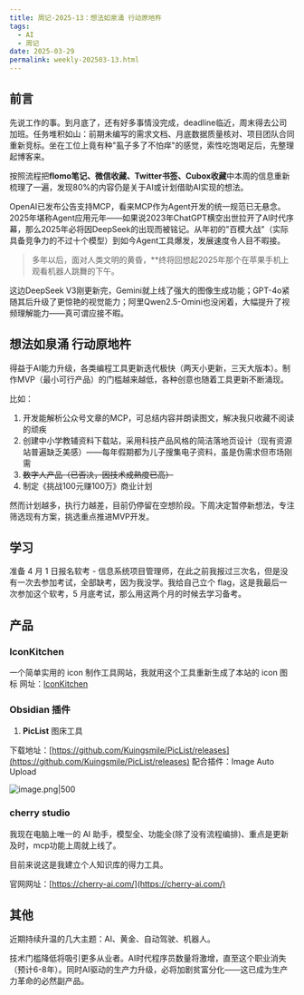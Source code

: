 ```yaml
---
title: 周记-2025-13：想法如泉涌 行动原地杵
tags:
  - AI
  - 周记
date: 2025-03-29
permalink: weekly-202503-13.html
---
```


## 前言

先说工作的事。到月底了，还有好多事情没完成，deadline临近，周末得去公司加班。任务堆积如山：前期未编写的需求文档、月底数据质量核对、项目团队合同重新竞标。坐在工位上竟有种"虱子多了不怕痒"的感觉，索性吃饱喝足后，先整理起博客来。

按照流程把**flomo笔记、微信收藏、Twitter书签、Cubox收藏**中本周的信息重新梳理了一遍，发现80%的内容仍是关于AI或计划借助AI实现的想法。

OpenAI已发布公告支持MCP，看来MCP作为Agent开发的统一规范已无悬念。2025年堪称Agent应用元年——如果说2023年ChatGPT横空出世拉开了AI时代序幕，那么2025年必将因DeepSeek的出现而被铭记。从年初的"百模大战"（实际具备竞争力的不过十个模型）到如今Agent工具爆发，发展速度令人目不暇接。

> 多年以后，面对人类文明的黄昏，**终将回想起2025年那个在苹果手机上观看机器人跳舞的下午。

这边DeepSeek V3刚更新完，Gemini就上线了强大的图像生成功能；GPT-4o紧随其后升级了更惊艳的视觉能力；阿里Qwen2.5-Omini也没闲着，大幅提升了视频理解能力——真可谓应接不暇。

## 想法如泉涌 行动原地杵

得益于AI能力升级，各类编程工具更新迭代极快（两天小更新，三天大版本）。制作MVP（最小可行产品）的门槛越来越低，各种创意也随着工具更新不断涌现。

比如：
1. 开发能解析公众号文章的MCP，可总结内容并朗读图文，解决我只收藏不阅读的顽疾
2. 创建中小学教辅资料下载站，采用科技产品风格的简洁落地页设计（现有资源站普遍缺乏美感）——每年假期都为儿子搜集电子资料，虽是伪需求但市场刚需
3. ~~数字人产品（已否决，因技术成熟度已高）~~
4. 制定《挑战100元赚100万》商业计划

然而计划越多，执行力越差，目前仍停留在空想阶段。下周决定暂停新想法，专注筛选现有方案，挑选重点推进MVP开发。

## 学习

准备 4 月 1 日报名软考 - 信息系统项目管理师，在此之前我报过三次名，但是没有一次去参加考试，全部缺考，因为我没学。我给自己立个 flag，这是我最后一次参加这个软考，5 月底考试，那么用这两个月的时候去学习备考。

## 产品

### IconKitchen

一个简单实用的 icon 制作工具网站，我就用这个工具重新生成了本站的 icon 图标
网址：[IconKitchen](https://icon.kitchen/)

### Obsidian 插件

1. **PicList** 图床工具

下载地址：[https://github.com/Kuingsmile/PicList/releases](https://github.com/Kuingsmile/PicList/releases)
配合插件：Image Auto Upload

![image.png|500](https://s2.loli.net/2025/03/29/84ZJLDgsyuTmWtV.png)

### cherry studio

我现在电脑上唯一的 AI 助手，模型全、功能全(除了没有流程编排)、重点是更新及时，mcp功能上周就上线了。

目前来说这是我建立个人知识库的得力工具。

官网网址：[https://cherry-ai.com/](https://cherry-ai.com/)


## 其他

近期持续升温的几大主题：AI、黄金、自动驾驶、机器人。

技术门槛降低将吸引更多从业者。AI时代程序员数量将激增，直至这个职业消失（预计6-8年）。同时AI驱动的生产力升级，必将加剧贫富分化——这已成为生产力革命的必然副产品。
